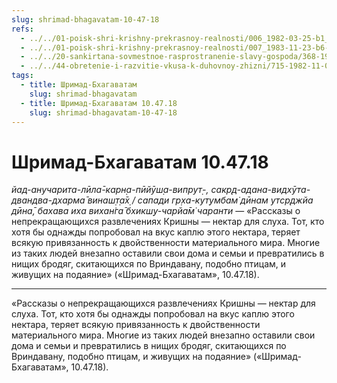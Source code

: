 ```yaml
---
slug: shrimad-bhagavatam-10-47-18
refs:
  - ../../01-poisk-shri-krishny-prekrasnoy-realnosti/006_1982-03-25-b1_sridharmj_chuvstva_svjatyh_vajshnavov_v_poiske_shri_krishny.md
  - ../../01-poisk-shri-krishny-prekrasnoy-realnosti/007_1983-11-23-b6-c_sridharmj_bozhestvennoe_bezumie_nahodjashhihsja_v_poiske_shri_krishny.md
  - ../../20-sankirtana-sovmestnoe-rasprostranenie-slavy-gospoda/368-1982-02-27-a2-rasprostraniteli-kapel-nektara.md
  - ../../44-obretenie-i-razvitie-vkusa-k-duhovnoy-zhizni/715-1982-11-03-a-b1-borba-s-majej-madhyama-adhikari-i-borba-v-lile-uttama-adhikari.md
tags:
  - title: Шримад-Бхагаватам
    slug: shrimad-bhagavatam
  - title: Шримад-Бхагаватам 10.47.18
    slug: shrimad-bhagavatam-10-47-18
---
```


# Шримад-Бхагаватам 10.47.18

*йад-анучарита-лӣла̄-карн̣а-пӣйӯш̣а-випрут̣-, сакр̣д-адана-видхӯта-двандва-дхарма̄ винаш̣т̣а̄х̣ / сапади гр̣ха-кут̣умбам̇ дӣнам утср̣джйа дӣна̄, бахава иха вихан̇га̄ бхикш̣у-чарйа̄м̇ чаранти* — «Рассказы о непрекращающихся развлечениях Кришны — нектар для слуха. Тот, кто хотя бы однажды попробовал на вкус каплю этого нектара, теряет всякую привязанность к двойственности материального мира. Многие из таких людей внезапно оставили свои дома и семьи и превратились в нищих бродяг, скитающихся по Вриндавану, подобно птицам, и живущих на подаяние» («Шримад-Бхагаватам», 10.47.18).

---

«Рассказы о непрекращающихся развлечениях Кришны — нектар для слуха. Тот, кто хотя бы однажды попробовал на вкус каплю этого нектара, теряет всякую привязанность к двойственности материального мира. Многие из таких людей внезапно оставили свои дома и семьи и превратились в нищих бродяг, скитающихся по Вриндавану, подобно птицам, и живущих на подаяние» («Шримад-Бхагаватам», 10.47.18).
